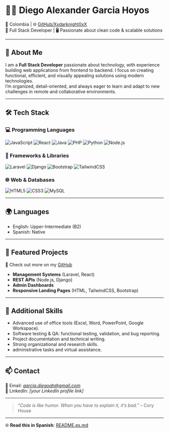 # 👨‍💻 Diego Alexander Garcia Hoyos

📍 Colombia | 🌐 [GitHub/Xxdarknight0xX](https://github.com/Xxdarknight0xX)  
💼 Full Stack Developer | 🖥️ Passionate about clean code & scalable solutions  

---

## 🧠 About Me

I am a **Full Stack Developer** passionate about technology, with experience building web applications from frontend to backend. I focus on creating functional, efficient, and visually appealing solutions using modern technologies.  
I’m organized, detail-oriented, and always eager to learn and adapt to new challenges in remote and collaborative environments.  

---

## 🛠️ Tech Stack

### 💻 Programming Languages
![JavaScript](https://img.shields.io/badge/JavaScript-F7DF1E?style=flat&logo=javascript&logoColor=black)
![React](https://img.shields.io/badge/React-61DAFB?style=flat&logo=react&logoColor=black)
![Java](https://img.shields.io/badge/Java-ED8B00?style=flat&logo=java&logoColor=white)
![PHP](https://img.shields.io/badge/PHP-777BB4?style=flat&logo=php&logoColor=white)
![Python](https://img.shields.io/badge/Python-3776AB?style=flat&logo=python&logoColor=white)
![Node.js](https://img.shields.io/badge/Node.js-339933?style=flat&logo=node.js&logoColor=white)

### 🧱 Frameworks & Libraries
![Laravel](https://img.shields.io/badge/Laravel-FF2D20?style=flat&logo=laravel&logoColor=white)
![Django](https://img.shields.io/badge/Django-092E20?style=flat&logo=django&logoColor=white)
![Bootstrap](https://img.shields.io/badge/Bootstrap-563D7C?style=flat&logo=bootstrap&logoColor=white)
![TailwindCSS](https://img.shields.io/badge/Tailwind_CSS-38B2AC?style=flat&logo=tailwind-css&logoColor=white)

### 🌐 Web & Databases
![HTML5](https://img.shields.io/badge/HTML5-E34F26?style=flat&logo=html5&logoColor=white)
![CSS3](https://img.shields.io/badge/CSS3-1572B6?style=flat&logo=css3&logoColor=white)
![MySQL](https://img.shields.io/badge/MySQL-4479A1?style=flat&logo=mysql&logoColor=white)

---

## 🌍 Languages

- English: Upper-Intermediate (B2)  
- Spanish: Native  

---

## 📂 Featured Projects

🔗 Check out more on my [GitHub](https://github.com/Xxdarknight0xX)  

- **Management Systems** (Laravel, React)  
- **REST APIs** (Node.js, Django)  
- **Admin Dashboards**  
- **Responsive Landing Pages** (HTML, TailwindCSS, Bootstrap)  

---

## 🧩 Additional Skills

- Advanced use of office tools (Excel, Word, PowerPoint, Google Workspace).  
- Software testing & QA: functional testing, validation, and bug reporting.  
- Project documentation and technical writing.  
- Strong organizational and research skills.  
- administrative tasks and virtual assistance.  

---

## 📫 Contact

📧 Email: *garcia.diegoah@gmail.com*  
💼 LinkedIn: *[your LinkedIn profile link]*  

---

> _“Code is like humor. When you have to explain it, it’s bad.”_ – Cory House  

---

🌐 **Read this in Spanish**: [README.es.md](./README.es.md)  
